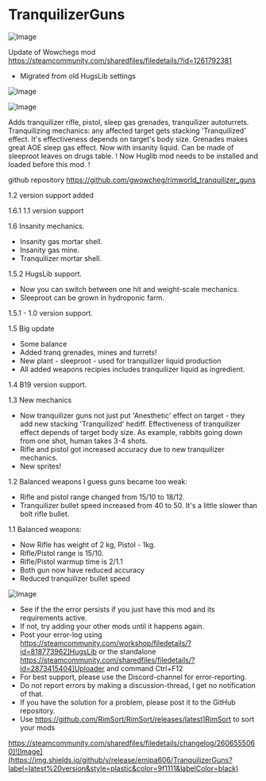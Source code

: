 # TranquilizerGuns

![Image](https://i.imgur.com/buuPQel.png)

Update of Wowchegs mod
https://steamcommunity.com/sharedfiles/filedetails/?id=1261792381

- Migrated from old HugsLib settings

![Image](https://i.imgur.com/pufA0kM.png)

	
![Image](https://i.imgur.com/Z4GOv8H.png)

Adds tranquilizer rifle, pistol, sleep gas grenades, tranquilizer autoturrets. Tranquilizing mechanics: any affected target gets stacking 'Tranquilized' effect. It's effectiveness depends on target's body size. Grenades makes great AOE sleep gas effect. Now with insanity liquid. Can be made of sleeproot leaves on drugs table.
! Now Huglib mod needs to be installed and loaded before this mod. !

github repository
https://github.com/gwowcheg/rimworld_tranquilizer_guns

1.2 version support added

1.6.1 1.1 version support

1.6 Insanity mechanics.
- Insanity gas mortar shell.
- Insanity gas mine.
- Tranquilizer mortar shell.

1.5.2 HugsLib support.
- Now you can switch between one hit and weight-scale mechanics.
- Sleeproot can be grown in hydroponic farm.

1.5.1 - 1.0 version support.

1.5 Big update
- Some balance
- Added tranq grenades, mines and turrets!
- New plant - sleeproot - used for tranquilizer liquid production
- All added weapons recipies includes tranquilizer liquid as ingredient.

1.4 B19 version support.

1.3 New mechanics
- Now tranquilizer guns not just put 'Anesthetic' effect on target - they add new stacking 'Tranquilized' hediff. Effectiveness of tranquilizer effect depends of target body size. As example, rabbits going down from one shot, human takes 3-4 shots.
- Rifle and pistol got increased accuracy due to new tranquilizer mechanics.
- New sprites!

1.2 Balanced weapons
I guess guns became too weak:
- Rifle and pistol range changed from 15/10 to 18/12.
- Tranquilizer bullet speed increased from 40 to 50. It's a little slower than bolt rifle bullet.

1.1 Balanced weapons:
- Now Rifle has weight of 2 kg, Pistol - 1kg.
- Rifle/Pistol range is 15/10.
- Rifle/Pistol warmup time is 2/1.1
- Both gun now have reduced accuracy
- Reduced tranquilizer bullet speed

![Image](https://i.imgur.com/PwoNOj4.png)



-  See if the the error persists if you just have this mod and its requirements active.
-  If not, try adding your other mods until it happens again.
-  Post your error-log using https://steamcommunity.com/workshop/filedetails/?id=818773962]HugsLib or the standalone https://steamcommunity.com/sharedfiles/filedetails/?id=2873415404]Uploader and command Ctrl+F12
-  For best support, please use the Discord-channel for error-reporting.
-  Do not report errors by making a discussion-thread, I get no notification of that.
-  If you have the solution for a problem, please post it to the GitHub repository.
-  Use https://github.com/RimSort/RimSort/releases/latest]RimSort to sort your mods



https://steamcommunity.com/sharedfiles/filedetails/changelog/2606555060]![Image](https://img.shields.io/github/v/release/emipa606/TranquilizerGuns?label=latest%20version&style=plastic&color=9f1111&labelColor=black)

